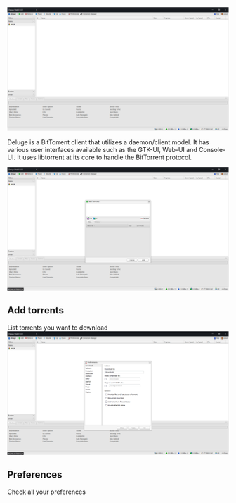 

<center>
<img src="screenshot.png">
</center>




Deluge is a BitTorrent client that utilizes a daemon/client model. It has various user interfaces available such as the GTK-UI, Web-UI and Console-UI. It uses libtorrent at its core to handle the BitTorrent protocol.

<tbody>
  <tr>
    <td><img src="addscreen.png"/></th>
    <td>
      <h2>Add torrents</h2>
      List torrents you want to download</th>
  </tr>
  <tr>
  <tr>
    <td><img src="configscreen.png"/></th>
    <td>
      <h2>Preferences</h2>
      Check all your preferences</th>
  </tr>
  <tr>
</tbody>
